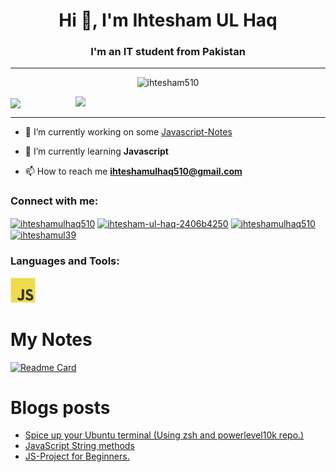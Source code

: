 
<h1 align="center">Hi 👋, I'm Ihtesham UL Haq</h1>
<h3 align="center">I'm an IT student from Pakistan</h3>

---

<p align="center"> <img src="https://komarev.com/ghpvc/?username=ihtesham510&label=Profile%20views&color=0e75b6&style=flat" alt="ihtesham510" /> </p>
<a href="https://github.com/ihtesham510/github-readme-stats">
  <img align="center" src="https://github-readme-stats.vercel.app/api?username=ihtesham510&show_icons=true&theme=github_dark&include_all_commits=true&custom_title=Stats" hight="200" width="400"/>
</a>
<a href="https://github.com/ihtesham510/github-readme-stats">
  <img align="right" src="https://streak-stats.demolab.com?user=ihtesham510&theme=github-dark-blue&hide_border=false" hight="200" width="400"/>
</a>

---


- 🔭 I’m currently working on some [Javascript-Notes](https://github.com/ihtesham510/Javascript-Notes)

- 🌱 I’m currently learning **Javascript**

- 📫 How to reach me **ihteshamulhaq510@gmail.com**



<h3 align="left">Connect with me:</h3>
<p align="left">
<a href="https://dev.to/ihteshamulhaq510" target="blank"><img align="center" src="https://raw.githubusercontent.com/rahuldkjain/github-profile-readme-generator/master/src/images/icons/Social/devto.svg" alt="ihteshamulhaq510" height="30" width="40" /></a>
<a href="https://linkedin.com/in/ihtesham-ul-haq-2406b4250" target="blank"><img align="center" src="https://raw.githubusercontent.com/rahuldkjain/github-profile-readme-generator/master/src/images/icons/Social/linked-in-alt.svg" alt="ihtesham-ul-haq-2406b4250" height="30" width="40" /></a>
<a href="https://stackoverflow.com/users/ihteshamulhaq510" target="blank"><img align="center" src="https://raw.githubusercontent.com/rahuldkjain/github-profile-readme-generator/master/src/images/icons/Social/stack-overflow.svg" alt="ihteshamulhaq510" height="30" width="40" /></a>
<a href="https://instagram.com/ihteshamul39" target="blank"><img align="center" src="https://raw.githubusercontent.com/rahuldkjain/github-profile-readme-generator/master/src/images/icons/Social/instagram.svg" alt="ihteshamul39" height="30" width="40" /></a>
</p>

<h3 align="left">Languages and Tools:</h3>
<p align="left"> <a href="https://developer.mozilla.org/en-US/docs/Web/JavaScript" target="_blank" rel="noreferrer"> <img src="https://raw.githubusercontent.com/devicons/devicon/master/icons/javascript/javascript-original.svg" alt="javascript" width="40" height="40"/> </a> </p>

# My Notes

[![Readme Card](https://github-readme-stats.vercel.app/api/pin/?username=ihtesham510&repo=Javascript-Notes&theme=github_dark)](https://github.com/anuraghazra/github-readme-stats)

# Blogs posts
<!-- BLOG-POST-LIST:START -->
- [Spice up your Ubuntu terminal &lpar;Using zsh and powerlevel10k repo.&rpar;](https://dev.to/ihteshamulhaq510/spice-up-your-ubuntu-terminal-using-zsh-and-powerlevel10k-repo-1l1b)
- [JavaScript String methods](https://dev.to/ihteshamulhaq510/javascript-string-methods-8pb)
- [JS-Project for Beginners.](https://dev.to/ihteshamulhaq510/js-project-for-beginners-41ol)
<!-- BLOG-POST-LIST:END -->
